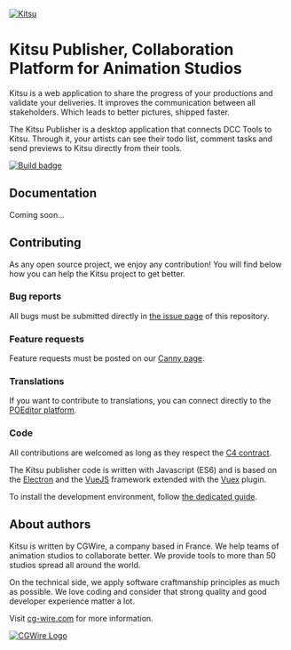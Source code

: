 [![Kitsu](https://www.cg-wire.com/en/images/kitsu.png)](https://kitsu.cg-wire.com)

# Kitsu Publisher, Collaboration Platform for Animation Studios

Kitsu is a web application to share the progress of your productions and 
validate your deliveries. It improves the communication between all stakeholders. 
Which leads to better pictures, shipped faster. 

The Kitsu Publisher is a desktop application that connects DCC Tools to Kitsu. 
Through it, your artists can see their todo list, comment tasks and send previews to Kitsu 
directly from their tools.


[![Build
badge](https://travis-ci.com/cgwire/kitsu.svg?branch=master)](https://travis-ci.com/cgwire/kitsu-publisher)

## Documentation 

Coming soon...

## Contributing

As any open source project, we enjoy any contribution! You will find below 
how you can help the Kitsu project to get better.

### Bug reports 

All bugs must be submitted directly in 
[the issue page](https://github.com/cgwire/kitsu/issues) of this repository.

### Feature requests

Feature requests must be posted on our [Canny page](https://cgwire.canny.io/).

### Translations

If you want to contribute to translations, you can connect directly to the 
[POEditor platform](https://poeditor.com/join/project?hash=fpUejpWDVo).

### Code

All contributions are welcomed as long as they respect the [C4
contract](https://rfc.zeromq.org/spec:42/C4).

The Kitsu publisher code is written with Javascript (ES6) and is based on the 
[Electron](https://www.electronjs.org/) and the
[VueJS](https://vuejs.org/v2/guide/) framework extended with the 
[Vuex](https://vuex.vuejs.org) plugin.

To install the development environment, follow [the dedicated guide](https://kitsu.cg-wire.com/development-environment/).

## About authors

Kitsu is written by CGWire, a company based in France. We help teams of animation
studios to collaborate better. We provide tools to more than 50 studios spread
all around the world.

On the technical side, we apply software craftmanship principles as much as
possible. We love coding and consider that strong quality and good developer
experience matter a lot.


Visit [cg-wire.com](https://cg-wire.com) for more information.

[![CGWire Logo](https://zou.cg-wire.com/cgwire.png)](https://cg-wire.com)
